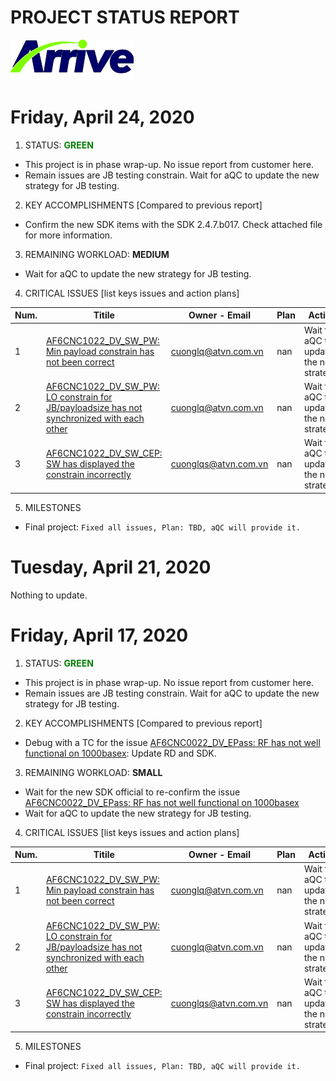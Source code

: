 # PROJECT STATUS REPORT

[![Arrive](https://raw.githubusercontent.com/dangtv271202/atvn/master/ArriveTechLogoBlue.png)](https://www.arrivetechnologies.com)

# Friday, April 24, 2020

1. STATUS: **<span style="color:GREEN">GREEN**

  * This project is in phase wrap-up. No issue report from customer here.
  * Remain issues are JB testing constrain. Wait for aQC to update the new strategy for JB testing.

2. KEY ACCOMPLISHMENTS [Compared to previous report]

* Confirm the new SDK items with the SDK 2.4.7.b017. Check attached file for more information.

3. REMAINING WORKLOAD: **MEDIUM**

  * Wait for aQC to update the new strategy for JB testing.

4. CRITICAL ISSUES [list keys issues and action plans]

|Num. |Titile |Owner - Email |Plan |Action |
| ------ | ------ | ------ | ------ | ------ |
| 1 | [AF6CNC1022_DV_SW_PW: Min payload constrain has not been correct][AFL6-I111] | cuonglq@atvn.com.vn | nan | Wait for aQC to update the new strategy.|
| 2 | [AF6CNC1022_DV_SW_PW: LO constrain for JB/payloadsize has not synchronized with each other][AFL6-I109] | cuonglq@atvn.com.vn | nan | Wait for aQC to update the new strategy.|
| 3 | [AF6CNC1022_DV_SW_CEP: SW has displayed the constrain incorrectly][AFL6-I99] | cuonglqs@atvn.com.vn | nan | Wait for aQC to update the new strategy.|


5. MILESTONES

  * Final project: ```Fixed all issues, Plan: TBD, aQC will provide it.```

# Tuesday, April 21, 2020

Nothing to update.

# Friday, April 17, 2020

1. STATUS: **<span style="color:GREEN">GREEN**

  * This project is in phase wrap-up. No issue report from customer here.
  * Remain issues are JB testing constrain. Wait for aQC to update the new strategy for JB testing.

2. KEY ACCOMPLISHMENTS [Compared to previous report]

  * Debug with a TC for the issue [AF6CNC0022_DV_EPass: RF has not well functional on 1000basex][V5-913]: Update RD and SDK.

3. REMAINING WORKLOAD: **SMALL**

  * Wait for the new SDK official to re-confirm the issue [AF6CNC0022_DV_EPass: RF has not well functional on 1000basex][V5-913]
  * Wait for aQC to update the new strategy for JB testing.

4. CRITICAL ISSUES [list keys issues and action plans]

|Num. |Titile |Owner - Email |Plan |Action |
| ------ | ------ | ------ | ------ | ------ |
| 1 | [AF6CNC1022_DV_SW_PW: Min payload constrain has not been correct][AFL6-I111] | cuonglq@atvn.com.vn | nan | Wait for aQC to update the new strategy.|
| 2 | [AF6CNC1022_DV_SW_PW: LO constrain for JB/payloadsize has not synchronized with each other][AFL6-I109] | cuonglq@atvn.com.vn | nan | Wait for aQC to update the new strategy.|
| 3 | [AF6CNC1022_DV_SW_CEP: SW has displayed the constrain incorrectly][AFL6-I99] | cuonglqs@atvn.com.vn | nan | Wait for aQC to update the new strategy.|


5. MILESTONES

  * Final project: ```Fixed all issues, Plan: TBD, aQC will provide it.```


[//]: # (These are reference links used in the body of this note and get stripped out when the markdown processor does its job. There is no need to format nicely because it shouldn't be seen. Thanks SO - http://stackoverflow.com/questions/4823468/store-comments-in-markdown-syntax)

[V5-913]:<https://crmplus.zoho.com/arrivetechnologies/index.do/cxapp/projects/arrivetechnologies#buginfo/403027000000038143/403027000005479169>
[V5-911]:<https://crmplus.zoho.com/arrivetechnologies/index.do/cxapp/projects/arrivetechnologies#buginfo/403027000000038143/403027000005218144>
[V5-908]:<https://crmplus.zoho.com/arrivetechnologies/index.do/cxapp/projects/arrivetechnologies#buginfo/403027000000038143/403027000005167385>
[AFL6-I114]:<https://crmplus.zoho.com/arrivetechnologies/index.do/cxapp/projects/arrivetechnologies#buginfo/403027000002463129/403027000004693415>
[AFL6-I111]:<https://crmplus.zoho.com/arrivetechnologies/index.do/cxapp/projects/arrivetechnologies#buginfo/403027000002463129/403027000004598553>
[AFL6-I110]:<https://crmplus.zoho.com/arrivetechnologies/index.do/cxapp/projects/arrivetechnologies#buginfo/403027000002463129/403027000004598325>
[AFL6-I109]:<https://crmplus.zoho.com/arrivetechnologies/index.do/cxapp/projects/arrivetechnologies#buginfo/403027000002463129/403027000004592024>
[AFL6-I105]:<https://crmplus.zoho.com/arrivetechnologies/index.do/cxapp/projects/arrivetechnologies#buginfo/403027000002463129/403027000004582183>
[AFL6-I103]:<https://crmplus.zoho.com/arrivetechnologies/index.do/cxapp/projects/arrivetechnologies#buginfo/403027000002463129/403027000004576223>
[AFL6-I100]:<https://crmplus.zoho.com/arrivetechnologies/index.do/cxapp/projects/arrivetechnologies#buginfo/403027000002463129/403027000004463088>
[AFL6-I99]:<https://crmplus.zoho.com/arrivetechnologies/index.do/cxapp/projects/arrivetechnologies#buginfo/403027000002463129/403027000004463017>
[AFL6-I94]:<https://crmplus.zoho.com/arrivetechnologies/index.do/cxapp/projects/arrivetechnologies#buginfo/403027000002463129/403027000004174627>
[AFL6-I93]:<https://crmplus.zoho.com/arrivetechnologies/index.do/cxapp/projects/arrivetechnologies#buginfo/403027000002463129/403027000004174602>

